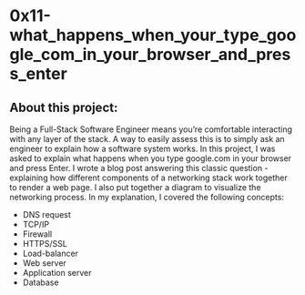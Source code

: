 # 0x11-what_happens_when_your_type_google_com_in_your_browser_and_press_enter

## About this project:

Being a Full-Stack Software Engineer means you’re comfortable interacting with any layer of the stack. A way to easily assess this is to simply ask an engineer to explain how a software system works. In this project, I was asked to explain what happens when you type google.com in your browser and press Enter. I wrote a blog post answering this classic question - explaining how different components of a networking stack work together to render a web page. I also put together a diagram to visualize the networking process. In my explanation, I covered the following concepts:

* DNS request
* TCP/IP
* Firewall
* HTTPS/SSL
* Load-balancer
* Web server
* Application server
* Database

